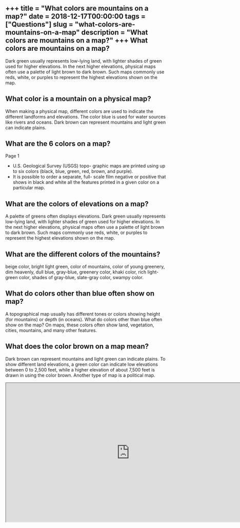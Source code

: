 +++
title = "What colors are mountains on a map?"
date = 2018-12-17T00:00:00
tags = ["Questions"]
slug = "what-colors-are-mountains-on-a-map"
description = "What colors are mountains on a map?"
+++
What colors are mountains on a map?
-----------------------------------

Dark green usually represents low-lying land, with lighter shades of green used for higher elevations. In the next higher elevations, physical maps often use a palette of light brown to dark brown. Such maps commonly use reds, white, or purples to represent the highest elevations shown on the map.

What color is a mountain on a physical map?
-------------------------------------------

When making a physical map, different colors are used to indicate the different landforms and elevations. The color blue is used for water sources like rivers and oceans. Dark brown can represent mountains and light green can indicate plains.

What are the 6 colors on a map?
-------------------------------

Page 1

- U.S. Geological Survey (USGS) topo- graphic maps are printed using up to six colors (black, blue, green, red, brown, and purple).
- It is possible to order a separate, full- scale film negative or positive that shows in black and white all the features printed in a given color on a particular map.

What are the colors of elevations on a map?
-------------------------------------------

A palette of greens often displays elevations. Dark green usually represents low-lying land, with lighter shades of green used for higher elevations. In the next higher elevations, physical maps often use a palette of light brown to dark brown. Such maps commonly use reds, white, or purples to represent the highest elevations shown on the map.

What are the different colors of the mountains?
-----------------------------------------------

beige color, bright light green, color of mountains, color of young greenery, dim heavenly, dull blue, gray-blue, greenery color, khaki color, rich light-green color, shades of gray-blue, slate-gray color, swampy color.

What do colors other than blue often show on map?
-------------------------------------------------

A topographical map usually has different tones or colors showing height (for mountains) or depth (in oceans). What do colors other than blue often show on the map? On maps, these colors often show land, vegetation, cities, mountains, and many other features.

What does the color brown on a map mean?
----------------------------------------

Dark brown can represent mountains and light green can indicate plains. To show different land elevations, a green color can indicate low elevations between 0 to 2,500 feet, while a higher elevation of about 7,500 feet is drawn in using the color brown. Another type of map is a political map.

<iframe allow="accelerometer; autoplay; clipboard-write; encrypted-media; gyroscope; picture-in-picture" allowfullscreen="" class="__youtube_prefs__  epyt-is-override  no-lazyload" data-no-lazy="1" data-origheight="433" data-origwidth="770" data-skipgform_ajax_framebjll="" height="433" id="_ytid_32823" loading="lazy" src="https://www.youtube.com/embed/9lE9P_F_DZc?enablejsapi=1&autoplay=0&cc_load_policy=0&cc_lang_pref=&iv_load_policy=1&loop=0&modestbranding=0&rel=1&fs=1&playsinline=0&autohide=2&theme=dark&color=red&controls=1&" title="YouTube player" width="770"></iframe>